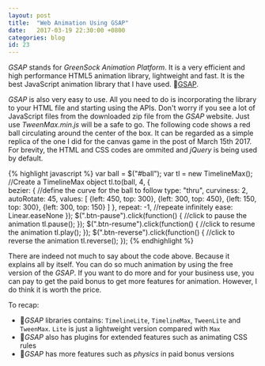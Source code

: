 ```yaml
---
layout: post
title:  "Web Animation Using GSAP"
date:   2017-03-19 22:30:00 +0800
categories: blog
id: 23
---
```

*GSAP* stands for *GreenSock Animation Platform*. It is a very efficient and high performance HTML5 animation library, lightweight and fast. It is the best JavaScript animation library that I have used. :link:[GSAP][GSAP].

*GSAP* is also very easy to use. All you need to do is incorporating the library to your HTML file and starting using the APIs. Don't worry if you see a lot of JavaScript files from the downloaded zip file from the *GSAP* website. Just use *TweenMax.min.js* will be a safe to go. The following code shows a red ball circulating around the center of the box. It can be regarded as a simple replica of the one I did for the canvas game in the post of March 15th 2017. For brevity, the HTML and CSS codes are ommited and *jQuery* is being used by default.

{% highlight javascript %}
var ball = $("#ball");
var tl = new TimelineMax(); //Create a TimelineMax object
tl.to(ball, 4, {       
    bezier: { //define the curve for the ball to follow
        type: "thru",
        curviness: 2,
        autoRotate: 45,
        values: [
            {left: 450, top: 300},
            {left: 300, top: 450},
            {left: 150, top: 300},
            {left: 300, top: 150}
        ]
    },
    repeat: -1, //repeate infinitely
    ease: Linear.easeNone
    });
$(".btn-pause").click(function() { //click to pause the animation
    tl.pause();
});
$(".btn-resume").click(function() { //click to resume the animation
    tl.play();
});
$(".btn-reverse").click(function() { //click to reverse the animation
    tl.reverse();
});
{% endhighlight %}

There are indeed not much to say about the code above. Because it explains all by itself. You can do so much animation by using the free version of the *GSAP*. If you want to do more and for your business use, you can pay to get the paid bonus to get more features for animation. However, I do think it is worth the price.

To recap:

* :bell:*GSAP* libraries contains: `TimelineLite`, `TimelineMax`, `TweenLite` and `TweenMax`. `Lite` is just a lightweight version compared with `Max`
* :bell:*GSAP* also has plugins for extended features such as animating CSS rules
* :bell:*GSAP* has more features such as *physics* in paid bonus versions

[GSAP]: https://greensock.com/
